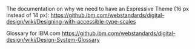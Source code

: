 The documentation on why we need to have an Expressive Theme (16 px instead of 14 px):
https://github.ibm.com/webstandards/digital-design/wiki/Designing-with-accessible-type-scales

Glossary for IBM.com
https://github.ibm.com/webstandards/digital-design/wiki/Design-System-Glossary
